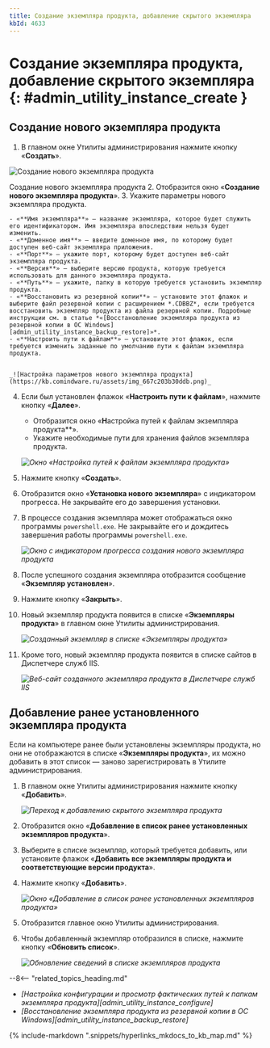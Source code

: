 ```yaml
---
title: Создание экземпляра продукта, добавление скрытого экземпляра
kbId: 4633
---
```


# Создание экземпляра продукта, добавление скрытого экземпляра {: #admin_utility_instance_create }

## Создание нового экземпляра продукта

1. В главном окне Утилиты администрирования нажмите кнопку «**Создать**».

![Создание нового экземпляра продукта](https://kb.comindware.ru/assets/img_667c1fbd52ce1.png)

Создание нового экземпляра продукта
2. Отобразится окно «**Создание нового экземпляра продукта**».
3. Укажите параметры нового экземпляра продукта.

    - «**Имя экземпляра**» — название экземпляра, которое будет служить его идентификатором. Имя экземпляра впоследствии нельзя будет изменить.
    - «**Доменное имя**» — введите доменное имя, по которому будет доступен веб-сайт экземпляра приложения.
    - «**Порт**» — укажите порт, которому будет доступен веб-сайт экземпляра продукта.
    - «**Версия**» — выберите версию продукта, которую требуется использовать для данного экземпляра продукта.
    - «**Путь**» — укажите, папку в которую требуется установить экземпляр продукта.
    - «**Восстановить из резервной копии**» — установите этот флажок и выберите файл резервной копии с расширением *.CDBBZ*, если требуется восстановить экземпляр продукта из файла резервной копии. Подробные инструкции см. в статье *«[Восстановление экземпляра продукта из резервной копии в ОС Windows][admin_utility_instance_backup_restore]»*.
    - «**Настроить пути к файлам**» — установите этот флажок, если требуется изменить заданные по умолчанию пути к файлам экземпляра продукта.


    _![Настройка параметров нового экземпляра продукта](https://kb.comindware.ru/assets/img_667c203b30ddb.png)_

4. Если был установлен флажок «**Настроить пути к файлам**», нажмите кнопку «**Далее**».

    - Отобразится окно «**Н**астройка путей к файлам экземпляра продукта**».
    - Укажите необходимые пути для хранения файлов экземпляра продукта.

    _![Окно «Настройка путей к файлам экземпляра продукта»](https://kb.comindware.ru/assets/img_667c2061749ef.png)_

5. Нажмите кнопку «**Создать**».
6. Отобразится окно «**Установка нового экземпляра**» с индикатором прогресса. Не закрывайте его до завершения установки.
7. В процессе создания экземпляра может отображаться окно программы `powershell.exe`. Не закрывайте его и дождитесь завершения работы программы `powershell.exe`.

    _![Окно с индикатором прогресса создания нового экземпляра продукта](https://kb.comindware.ru/assets/img_667c1c7173182.png)_

8. После успешного создания экземпляра отобразится сообщение «**Экземпляр установлен**».
9. Нажмите кнопку «**Закрыть**».
10. Новый экземпляр продукта появится в списке «**Экземпляры продукта**» в главном окне Утилиты администрирования.

    _![Созданный экземпляр в списке «Экземпляры продукта»](https://kb.comindware.ru/assets/img_667c21e9cc09c.png)_

11. Кроме того, новый экземпляр продукта появится в списке сайтов в Диспетчере служб IIS.

    _![Веб-сайт созданного экземпляра продукта в Диспетчере служб IIS](https://kb.comindware.ru/assets/img_667c22156b5fb.png)_

## Добавление ранее установленного экземпляра продукта

Если на компьютере ранее были установлены экземпляры продукта, но они не отображаются в списке «**Экземпляры продукта**», их можно добавить в этот список — заново зарегистрировать в Утилите администрирования.

1. В главном окне Утилиты администрирования нажмите кнопку «**Добавить**».

    _![Переход к добавлению скрытого экземпляра продукта](https://kb.comindware.ru/assets/img_667c2236ebc31.png)_

2. Отобразится окно «**Добавление в список ранее установленных экземпляров продукта**».
3. Выберите в списке экземпляр, который требуется добавить, или установите флажок «**Добавить все экземпляры продукта и соответствующие версии продукта**».
4. Нажмите кнопку «**Добавить**».

    _![Окно «Добавление в список ранее установленных экземпляров продукта»](https://kb.comindware.ru/assets/img_667c227b84af9.png)_

5. Отобразится главное окно Утилиты администрирования.
6. Чтобы добавленный экземпляр отобразился в списке, нажмите кнопку «**Обновить список**».

    _![Обновление сведений в списке экземпляров продукта](https://kb.comindware.ru/assets/img_667c238e8347c.png)_

<div class="relatedTopics" markdown="block">

--8<-- "related_topics_heading.md"

- _[Настройка конфигурации и просмотр фактических путей к папкам экземпляра продукта][admin_utility_instance_configure]_
- _[Восстановление экземпляра продукта из резервной копии в ОС Windows][admin_utility_instance_backup_restore]_

</div>

{% include-markdown ".snippets/hyperlinks_mkdocs_to_kb_map.md" %}
